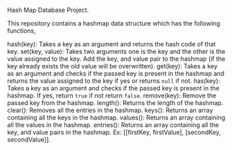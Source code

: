Hash Map Database Project.

This repository contains a hashmap data structure which has the following functions,

hash(key): Takes a key as an argument and returns the hash code of that key.
set(key, value): Takes two arguments one is the key and the other is the value assigned to the key. Add the key, and value pair to the hashmap (if the key already exists the old value will be overwritten).
get(key): Takes a key as an argument and checks if the passed key is present in the hashmap and returns the value assigned to the key if yes or returns `null` if not.
has(key): Takes a key as an argument and checks if the passed key is present in the hashmap. If yes, return `true` if not return `false`.
remove(key): Remove the passed key from the hashmap.
length(): Returns the length of the hashmap.
clear(): Removes all the entries in the hashmap.
keys(): Returns an array containing all the keys in the hashmap.
values(): Returns an array containing all the values in the hashmap.
entries(): Returns an array containing all the key, and value pairs in the hashmap. Ex: [[firstKey, firstValue], [secondKey, secondValue]]. 
